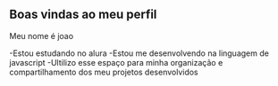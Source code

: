 ## Boas vindas ao meu perfil

Meu nome é joao


-Estou estudando no alura
-Estou me desenvolvendo na linguagem de javascript
-Ultilizo esse espaço para minha organização e compartilhamento dos meu projetos desenvolvidos 
